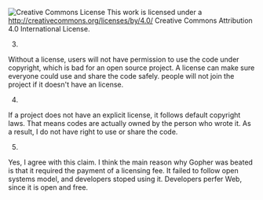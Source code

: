 ![Creative Commons License](https://i.creativecommons.org/l/by/4.0/88x31.png) This work is licensed under a http://creativecommons.org/licenses/by/4.0/ Creative Commons Attribution 4.0 International License.

3. 
  Without a license, users will not have permission to use the code under copyright, which is bad for an open source project. 
  A license can make sure everyone could use and share the code safely.
  people will not join the project if it doesn't have an license.
  
4.
  If a project does not have an explicit license, it follows default copyright laws. That means codes are actually owned by the person who wrote it. As a result, I do not have right to use or share the code.
  
5.
  Yes, I agree with this claim. I think the main reason why Gopher was beated is that it required the payment of a licensing fee. It failed to follow open systems model, and developers stoped using it. Developers perfer Web, since it is open and free. 
